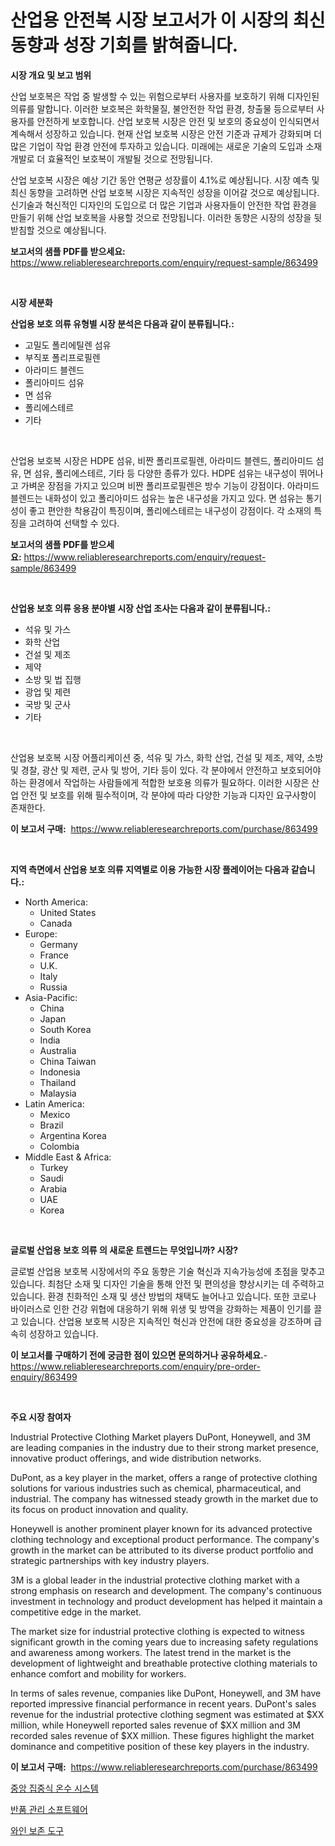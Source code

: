 <p><h1>산업용 안전복 시장 보고서가 이 시장의 최신 동향과 성장 기회를 밝혀줍니다.</h1></p><p><strong>시장 개요 및 보고 범위</strong></p>
<p><p>산업 보호복은 작업 중 발생할 수 있는 위험으로부터 사용자를 보호하기 위해 디자인된 의류를 말합니다. 이러한 보호복은 화학물질, 불안전한 작업 환경, 창출물 등으로부터 사용자를 안전하게 보호합니다. 산업 보호복 시장은 안전 및 보호의 중요성이 인식되면서 계속해서 성장하고 있습니다. 현재 산업 보호복 시장은 안전 기준과 규제가 강화되며 더 많은 기업이 작업 환경 안전에 투자하고 있습니다. 미래에는 새로운 기술의 도입과 소재 개발로 더 효율적인 보호복이 개발될 것으로 전망됩니다.</p><p>산업 보호복 시장은 예상 기간 동안 연평균 성장률이 4.1%로 예상됩니다. 시장 예측 및 최신 동향을 고려하면 산업 보호복 시장은 지속적인 성장을 이어갈 것으로 예상됩니다. 신기술과 혁신적인 디자인의 도입으로 더 많은 기업과 사용자들이 안전한 작업 환경을 만들기 위해 산업 보호복을 사용할 것으로 전망됩니다. 이러한 동향은 시장의 성장을 뒷받침할 것으로 예상됩니다.</p></p>
<p><strong>보고서의 샘플 PDF를 받으세요:</strong> <a href="https://www.reliableresearchreports.com/enquiry/request-sample/863499">https://www.reliableresearchreports.com/enquiry/request-sample/863499</a></p>
<p>&nbsp;</p>
<p><strong>시장 세분화</strong></p>
<p><strong>산업용 보호 의류 유형별 시장 분석은 다음과 같이 분류됩니다.:</strong></p>
<p><ul><li>고밀도 폴리에틸렌 섬유</li><li>부직포 폴리프로필렌</li><li>아라미드 블렌드</li><li>폴리아미드 섬유</li><li>면 섬유</li><li>폴리에스테르</li><li>기타</li></ul></p>
<p>&nbsp;</p>
<p><p>산업용 보호복 시장은 HDPE 섬유, 비짠 폴리프로필렌, 아라미드 블렌드, 폴리아미드 섬유, 면 섬유, 폴리에스테르, 기타 등 다양한 종류가 있다. HDPE 섬유는 내구성이 뛰어나고 가벼운 장점을 가지고 있으며 비짠 폴리프로필렌은 방수 기능이 강점이다. 아라미드 블렌드는 내화성이 있고 폴리아미드 섬유는 높은 내구성을 가지고 있다. 면 섬유는 통기성이 좋고 편안한 착용감이 특징이며, 폴리에스테르는 내구성이 강점이다. 각 소재의 특징을 고려하여 선택할 수 있다.</p></p>
<p><strong>보고서의 샘플 PDF를 받으세요:</strong>&nbsp;<a href="https://www.reliableresearchreports.com/enquiry/request-sample/863499">https://www.reliableresearchreports.com/enquiry/request-sample/863499</a></p>
<p>&nbsp;</p>
<p><strong> 산업용 보호 의류 응용 분야별 시장 산업 조사는 다음과 같이 분류됩니다.:</strong></p>
<p><ul><li>석유 및 가스</li><li>화학 산업</li><li>건설 및 제조</li><li>제약</li><li>소방 및 법 집행</li><li>광업 및 제련</li><li>국방 및 군사</li><li>기타</li></ul></p>
<p>&nbsp;</p>
<p><p>산업용 보호복 시장 어플리케이션 중, 석유 및 가스, 화학 산업, 건설 및 제조, 제약, 소방 및 경찰, 광산 및 제련, 군사 및 방어, 기타 등이 있다. 각 분야에서 안전하고 보호되어야 하는 환경에서 작업하는 사람들에게 적합한 보호용 의류가 필요하다. 이러한 시장은 산업 안전 및 보호를 위해 필수적이며, 각 분야에 따라 다양한 기능과 디자인 요구사항이 존재한다.</p></p>
<p><strong>이 보고서 구매:</strong>&nbsp; <a href="https://www.reliableresearchreports.com/purchase/863499">https://www.reliableresearchreports.com/purchase/863499</a></p>
<p>&nbsp;</p>
<p><strong>지역 측면에서 산업용 보호 의류 지역별로 이용 가능한 시장 플레이어는 다음과 같습니다.:</strong></p>
<p><ul>
    <li>
        North America:
        <ul>
            <li>United States</li>
            <li>Canada</li>
        </ul>
    </li>
    <li>
        Europe:
        <ul>
            <li>Germany</li>
            <li>France</li>
            <li>U.K.</li>
            <li>Italy</li>
            <li>Russia</li>
        </ul>
    </li>
    <li>
        Asia-Pacific:
        <ul>
            <li>China</li>
            <li>Japan</li>
            <li>South Korea</li>
            <li>India</li>
            <li>Australia</li>
            <li>China Taiwan</li>
            <li>Indonesia</li>
            <li>Thailand</li>
            <li>Malaysia</li>
        </ul>
    </li>
    <li>
        Latin America:
        <ul>
            <li>Mexico</li>
            <li>Brazil</li>
            <li>Argentina Korea</li>
            <li>Colombia</li>
        </ul>
    </li>
    <li>
        Middle East & Africa:
        <ul>
            <li>Turkey</li>
            <li>Saudi</li>
            <li>Arabia</li>
            <li>UAE</li>
            <li>Korea</li>
        </ul>
    </li>
    </ul></p>
<p>&nbsp;</p>
<p><strong>글로벌 산업용 보호 의류 의 새로운 트렌드는 무엇입니까? 시장?</strong></p>
<p><p>글로벌 산업용 보호복 시장에서의 주요 동향은 기술 혁신과 지속가능성에 초점을 맞추고 있습니다. 최첨단 소재 및 디자인 기술을 통해 안전 및 편의성을 향상시키는 데 주력하고 있습니다. 환경 친화적인 소재 및 생산 방법의 채택도 늘어나고 있습니다. 또한 코로나 바이러스로 인한 건강 위협에 대응하기 위해 위생 및 방역을 강화하는 제품이 인기를 끌고 있습니다. 산업용 보호복 시장은 지속적인 혁신과 안전에 대한 중요성을 강조하며 급속히 성장하고 있습니다.</p></p>
<p><strong>이 보고서를 구매하기 전에 궁금한 점이 있으면 문의하거나 공유하세요.</strong>- <a href="https://www.reliableresearchreports.com/enquiry/pre-order-enquiry/863499">https://www.reliableresearchreports.com/enquiry/pre-order-enquiry/863499</a></p>
<p>&nbsp;</p>
<p><strong>주요 시장 참여자</strong></p>
<p><p>Industrial Protective Clothing Market players DuPont, Honeywell, and 3M are leading companies in the industry due to their strong market presence, innovative product offerings, and wide distribution networks.</p><p>DuPont, as a key player in the market, offers a range of protective clothing solutions for various industries such as chemical, pharmaceutical, and industrial. The company has witnessed steady growth in the market due to its focus on product innovation and quality.</p><p>Honeywell is another prominent player known for its advanced protective clothing technology and exceptional product performance. The company's growth in the market can be attributed to its diverse product portfolio and strategic partnerships with key industry players.</p><p>3M is a global leader in the industrial protective clothing market with a strong emphasis on research and development. The company's continuous investment in technology and product development has helped it maintain a competitive edge in the market.</p><p>The market size for industrial protective clothing is expected to witness significant growth in the coming years due to increasing safety regulations and awareness among workers. The latest trend in the market is the development of lightweight and breathable protective clothing materials to enhance comfort and mobility for workers.</p><p>In terms of sales revenue, companies like DuPont, Honeywell, and 3M have reported impressive financial performance in recent years. DuPont's sales revenue for the industrial protective clothing segment was estimated at $XX million, while Honeywell reported sales revenue of $XX million and 3M recorded sales revenue of $XX million. These figures highlight the market dominance and competitive position of these key players in the industry.</p></p>
<p><strong>이 보고서 구매:</strong>&nbsp;&nbsp;<a href="https://www.reliableresearchreports.com/purchase/863499">https://www.reliableresearchreports.com/purchase/863499</a></p>
<p><p><a href="https://github.com/Penelolack456456/Market-Research-Report-List-1/blob/main/66756046629.md">중앙 집중식 온수 시스템</a></p><p><a href="https://github.com/oajzkywllm460/Market-Research-Report-List-1/blob/main/23184266627.md">반품 관리 소프트웨어</a></p><p><a href="https://github.com/vsr06p4p49/Market-Research-Report-List-1/blob/main/75516526628.md">와인 보존 도구</a></p></p>
